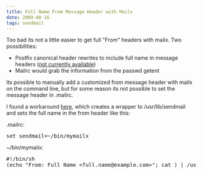 ```yaml
---
title: Full Name From Message Header with Mailx
date: 2009-08-16
tags: sendmail
---
```

Too bad its not a little easier to get full "From" headers with mailx. Two possibilities:

* Postfix canonical header rewrites to include full name in message headers (<a href="http://www.irbs.net/internet/postfix/0405/0945.html">not currently available</a>)
* Mailrc would grab the information from the passwd getent

Its possible to manually add a customized from message header with mailx on the command line, but for some reason its not possible to set the message header in .mailrc.

I found a workaround <a href="http://unix.derkeiler.com/Newsgroups/comp.unix.solaris/2003-07/2331.html">here</a>, which creates a wrapper to /usr/lib/sendmail and sets the full name in the from header like this:

.mailrc:
<pre class="sh_sh">
set sendmail=~/bin/mymailx
</pre>

~/bin/mymailx:
<pre class="sh_sh">
#!/bin/sh
(echo "From: Full Name &lt;full.name@example.com&gt;"; cat ) | /usr/lib/sendmail $@
</pre>

